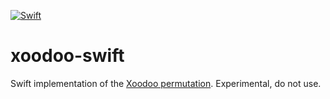 [![Swift](https://github.com/nixberg/xoodoo-swift/actions/workflows/swift.yaml/badge.svg)](
https://github.com/nixberg/xoodoo-swift/actions/workflows/swift.yaml)

# xoodoo-swift

Swift implementation of the [Xoodoo permutation](https://keccak.team/xoodoo.html).
Experimental, do not use.

